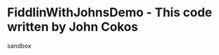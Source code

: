 # FiddlinWithJohnsDemo - This code written by John Cokos
sandbox

<!DOCTYPE html>
<html>

<head>
  <title>JS Demo</title>

</head>

<body>
  <main>
    <ul>
      <script>
        let name = prompt("What is your name?");
        document.write("<li>Nice to meet you " + name + "</li>");
        let year = prompt("What year were you born?");
        let age = 2022 - year;
        document.write("<li>Wow " + age + " is pretty old</li>");
      </script>
    </ul>
  </main>
</body>

</html>
